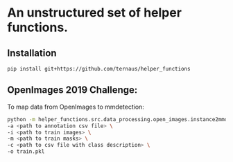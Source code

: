 # An unstructured set of helper functions.

## Installation

`pip install git+https://github.com/ternaus/helper_functions`


## OpenImages 2019 Challenge:

To map data from OpenImages to mmdetection: 

```bash
python -m helper_functions.src.data_processing.open_images.instance2mmdetection \
-a <path to annotation csv file> \
-i <path to train images> \
-m <path to train masks> \
-c <path to csv file with class description> \
-o train.pkl
```